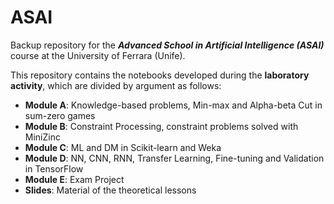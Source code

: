 # **ASAI**
Backup repository for the ***Advanced School in Artificial Intelligence (ASAI)*** course at the University of Ferrara (Unife).

This repository contains the notebooks developed during the **laboratory activity**, which are divided by argument as follows:
  - **Module A**: Knowledge-based problems, Min-max and Alpha-beta Cut in sum-zero games
  - **Module B**: Constraint Processing, constraint problems solved with MiniZinc
  - **Module C**: ML and DM in Scikit-learn and Weka
  - **Module D**: NN, CNN, RNN, Transfer Learning, Fine-tuning and Validation in TensorFlow
  - **Module E**: Exam Project
  - **Slides**: Material of the theoretical lessons

